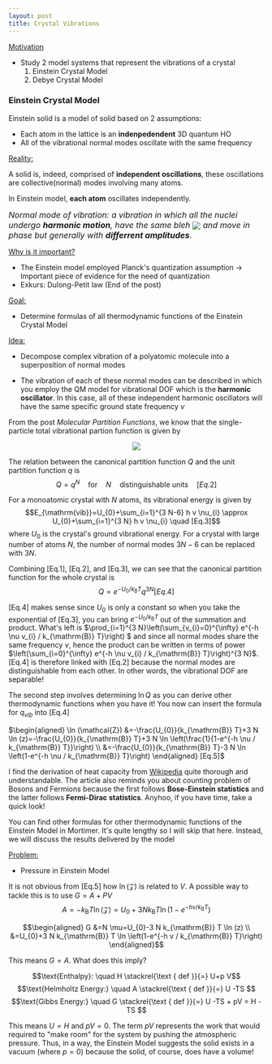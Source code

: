 ```yaml
---
layout: post
title: Crystal Vibrations
---
```


<u> Motivation </u>
* Study 2 model systems that represent the vibrations of a crystal
    1. Einstein Crystal Model
    2. Debye Crystal Model

### Einstein Crystal Model
Einstein solid is a model of solid based on 2 assumptions:
* Each atom in the lattice is an **indenpedendent** 3D quantum HO
* All of the vibrational normal modes oscillate with the same frequency

<u>Reality:</u>

A solid is, indeed, comprised of **independent oscillations**, these oscillations are collective(normal) modes involving many atoms. 

In Einstein model, **each atom** oscillates independently.

<p><font size="3px"> <em>Normal mode of vibration: a vibration in which all the nuclei undergo <b>harmonic motion</b>, have the same bleh <img style='vertical-align:middle;' src="https://render.githubusercontent.com/render/math?math=\nu_{vib}"> and move in phase but generally with <b>differrent amplitudes</b>.  </em> </font> </p>

<u>Why is it important?</u>
* The Einstein model employed Planck's quantization assumption -> Important piece of evidence for the need of quantization
* Exkurs: Dulong-Petit law (End of the post)



<u>Goal:</u>
* Determine formulas of all thermodynamic functions of the Einstein Crystal Model

<u>Idea:</u>
* Decompose complex vibration of a polyatomic molecule into a superposition of normal modes

* The vibration of each of these normal modes can be described in which you employ the QM model for vibrational DOF which is the **harmonic oscillator**. In this case, all of these independent harmonic oscillators will have the same specific ground state frequency $\nu$

From the post *Molecular Partition Functions*, we know that the single-particle total vibrational partion function is given by 
<p align="center">
  <img src="https://latex2image.joeraut.com/output/img-e11b879112015d32.png">
</p>

The relation between the canonical partition function $Q$ and the unit partition function $q$ is
$$Q=q^{N} \quad \text{for}\quad N \quad \text{distinguishable units} \quad [Eq.2]$$

For a monoatomic crystal with $N$ atoms, its vibrational energy is given by
$$E_{\mathrm{vib}}=U_{0}+\sum_{i=1}^{3 N-6} h v \nu_{i} \approx U_{0}+\sum_{i=1}^{3 N} h v \nu_{i} \quad [Eq.3]$$
where $U_{0}$ is the crystal's ground vibrational energy. For a crystal with large number of atoms $N$, the number of normal modes $3N-6$ can be replaced with $3N$.

Combining [Eq.1], [Eq.2], and [Eq.3], we can see that the canonical partition function for the whole crystal is 
$$Q=e^{-U_{0} / k_{\mathrm{B}} T} q^{3 N} [Eq.4]$$

[Eq.4] makes sense since $U_{0}$ is only a constant so when you take the exponential of [Eq.3], you can bring $e^{-U_{0} / k_{\mathrm{B}} T}$ out of the summation and product. What's left is $\prod_{i=1}^{3 N}\left(\sum_{v_{i}=0}^{\infty} e^{-h \nu v_{i} / k_{\mathrm{B}} T}\right) $ and since all normal modes share the same frequency $\nu$, hence the product can be written in terms of power $\left(\sum_{i=0}^{\infty} e^{-h \nu v_{i} / k_{\mathrm{B}} T}\right)^{3 N}$. [Eq.4] is therefore linked with [Eq.2] because the normal modes are distinguishable from each other. In other words, the vibrational DOF are separable!

The second step involves determining $\ln Q$ as you can derive other thermodynamic functions when you have it! You now can insert the formula for $q_{vib}$ into [Eq.4]

$\begin{aligned} \ln (\mathcal{Z}) &=-\frac{U_{0}}{k_{\mathrm{B}} T}+3 N \ln (z)=-\frac{U_{0}}{k_{\mathrm{B}} T}+3 N \ln \left(\frac{1}{1-e^{-h \nu / k_{\mathrm{B}} T}}\right) \\ &=-\frac{U_{0}}{k_{\mathrm{B}} T}-3 N \ln \left(1-e^{-h \nu / k_{\mathrm{B}} T}\right) \end{aligned} [Eq.5]$

I find the derivation of heat capacity from [Wikipedia](https://en.wikipedia.org/wiki/Einstein_solid) quite thorough and understandable. The article also reminds you about counting problem of Bosons and Fermions because the first follows **Bose-Einstein statistics** and the latter follows **Fermi-Dirac statistics**. Anyhoo, if you have time, take a quick look!

You can find other formulas for other thermodynamic functions of the Einstein Model in Mortimer. It's quite lengthy so I will skip that here. Instead, we will discuss the results delivered by the model

<u>Problem:</u>
* Pressure in Einstein Model

It is not obvious from [Eq.5] how $\ln (\mathcal{Z})$ is related to $V$. A possible way to tackle this is to use $G=A+P V$
$$A=-k_{\mathrm{B}} T \ln (\mathcal{Z})=U_{0}+3 N k_{\mathrm{B}} T \ln \left(1-e^{-h v / k_{\mathrm{B}} T}\right)$$

$$\begin{aligned}
G &=N \mu=U_{0}-3 N k_{\mathrm{B}} T \ln (z) \\
&=U_{0}+3 N k_{\mathrm{B}} T \ln \left(1-e^{-h v / k_{\mathrm{B}} T}\right)
\end{aligned}$$

This means $G=A$. What does this imply?

$$\text{Enthalpy}: \quad H \stackrel{\text { def }}{=} U+p V$$
$$\text{Helmholtz Energy:} \quad A \stackrel{\text { def }}{=} U -TS $$
$$\text{Gibbs Energy:} \quad G \stackrel{\text { def }}{=} U -TS + pV = H -TS $$

This means $U=H$ and $pV=0$. The term $pV$ represents the work that would required to "make room" for the system by pushing the atmospheric pressure. Thus, in a way, the Einstein Model suggests the solid exists in a vacuum (where $p=0$) because the solid, of course, does have a volume!
